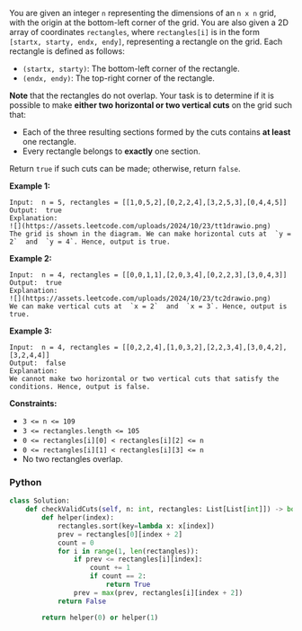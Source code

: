 You are given an integer  `n`  representing the dimensions of an  `n x n`  grid, with the origin at the bottom-left corner of the grid. You are also given a 2D array of coordinates  `rectangles`, where  `rectangles[i]`  is in the form  `[startx, starty, endx, endy]`, representing a rectangle on the grid. Each rectangle is defined as follows:

-   `(startx, starty)`: The bottom-left corner of the rectangle.
-   `(endx, endy)`: The top-right corner of the rectangle.

**Note** that the rectangles do not overlap. Your task is to determine if it is possible to make  **either two horizontal or two vertical cuts**  on the grid such that:

-   Each of the three resulting sections formed by the cuts contains  **at least**  one rectangle.
-   Every rectangle belongs to  **exactly**  one section.

Return  `true`  if such cuts can be made; otherwise, return  `false`.

**Example 1:**
```
Input:  n = 5, rectangles = [[1,0,5,2],[0,2,2,4],[3,2,5,3],[0,4,4,5]]
Output:  true
Explanation:
![](https://assets.leetcode.com/uploads/2024/10/23/tt1drawio.png)
The grid is shown in the diagram. We can make horizontal cuts at  `y = 2`  and  `y = 4`. Hence, output is true.
```

**Example 2:**
```
Input:  n = 4, rectangles = [[0,0,1,1],[2,0,3,4],[0,2,2,3],[3,0,4,3]]
Output:  true
Explanation:
![](https://assets.leetcode.com/uploads/2024/10/23/tc2drawio.png)
We can make vertical cuts at  `x = 2`  and  `x = 3`. Hence, output is true.
```

**Example 3:**
```
Input:  n = 4, rectangles = [[0,2,2,4],[1,0,3,2],[2,2,3,4],[3,0,4,2],[3,2,4,4]]
Output:  false
Explanation:
We cannot make two horizontal or two vertical cuts that satisfy the conditions. Hence, output is false.
```

**Constraints:**

-   `3 <= n <= 109`
-   `3 <= rectangles.length <= 105`
-   `0 <= rectangles[i][0] < rectangles[i][2] <= n`
-   `0 <= rectangles[i][1] < rectangles[i][3] <= n`
-   No two rectangles overlap.


### Python
```py
class Solution:
    def checkValidCuts(self, n: int, rectangles: List[List[int]]) -> bool:
        def helper(index):
            rectangles.sort(key=lambda x: x[index])
            prev = rectangles[0][index + 2]
            count = 0
            for i in range(1, len(rectangles)):
                if prev <= rectangles[i][index]:
                    count += 1
                    if count == 2:
                        return True
                prev = max(prev, rectangles[i][index + 2])
            return False

        return helper(0) or helper(1)
```